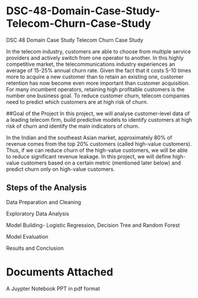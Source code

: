 # DSC-48-Domain-Case-Study-Telecom-Churn-Case-Study
DSC 48 Domain Case Study Telecom Churn Case Study

In the telecom industry, customers are able to choose from multiple service providers and actively switch from one operator to another. In this highly competitive market, the telecommunications industry experiences an average of 15-25% annual churn rate. Given the fact that it costs 5-10 times more to acquire a new customer than to retain an existing one, customer retention has now become even more important than customer acquisition.
For many incumbent operators, retaining high profitable customers is the number one business goal.
To reduce customer churn, telecom companies need to predict which customers are at high risk of churn.

##Goal of the Project
In this project, we will analyse customer-level data of a leading telecom firm, build predictive models to identify customers at high risk of churn and identify the main indicators of churn.

In the Indian and the southeast Asian market, approximately 80% of revenue comes from the top 20% customers (called high-value customers). Thus, if we can reduce churn of the high-value customers, we will be able to reduce significant revenue leakage.
In this project, we will define high-value customers based on a certain metric (mentioned later below) and predict churn only on high-value customers.

## Steps of the Analysis
Data Preparation and Cleaning

Exploratory Data Analysis

Model Building- Logistic Regression, Decision Tree and Random Forest 

Model Evaluation

Results and Conclusion

# Documents Attached
A Juypter Notebook 
PPT in pdf format



